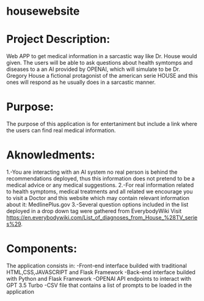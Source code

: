 # housewebsite
# Project Description:
Web APP to get medical information in a sarcastic way like Dr. House would given.
The users will be able to ask questions about health symtomps and diseases to a an AI provided by OPENAI, which will simulate to be Dr. Gregory House a fictional protagonist of the american serie HOUSE and this ones will respond as he usually does in a sarcastic manner.

# Purpose:
The purpose of this application is for entertaniment but include a link where the users can find real medical information.

# Aknowledments:
1.-You are interacting with an AI system no real person is behind the recommendations deployed, thus this information does not pretend to be a medical advice or any medical suggestions.
2.-For real information related to health symptoms, medical treatments and all related we encourage you to visit a Doctor and this website which may contain relevant information about it: MedlinePlus.gov
3.-Several question options included in the list deployed in a drop down tag were gathered from EverybodyWiki Visit https://en.everybodywiki.com/List_of_diagnoses_from_House_%28TV_series%29.

# Components:
The application consists in:
-Front-end interface builded with traditional HTML,CSS,JAVASCRIPT and Flask Framework
-Back-end interface builded with Python and Flask Framework
-OPENAI API endpoints to interact with GPT 3.5 Turbo
-CSV file that contains a list of prompts to be loaded in the application




